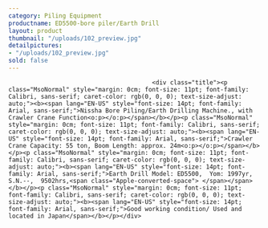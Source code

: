 ```yaml
---
category: Piling Equipment
productname: ED5500-bore piler/Earth Drill
layout: product
thumbnail: "/uploads/102_preview.jpg"
detailpictures:
- "/uploads/102_preview.jpg"
sold: false
---
```


                                            <div class="title"><p class="MsoNormal" style="margin: 0cm; font-size: 11pt; font-family: Calibri, sans-serif; caret-color: rgb(0, 0, 0); text-size-adjust: auto;"><b><span lang="EN-US" style="font-size: 14pt; font-family: Arial, sans-serif;">Nissha Bore Piling/Earth Drilling Machine., with Crawler Crane Function<o:p></o:p></span></b></p><p class="MsoNormal" style="margin: 0cm; font-size: 11pt; font-family: Calibri, sans-serif; caret-color: rgb(0, 0, 0); text-size-adjust: auto;"><b><span lang="EN-US" style="font-size: 14pt; font-family: Arial, sans-serif;">Crawler Crane Capacity: 55 ton, Boom Length: approx. 24m<o:p></o:p></span></b></p><p class="MsoNormal" style="margin: 0cm; font-size: 11pt; font-family: Calibri, sans-serif; caret-color: rgb(0, 0, 0); text-size-adjust: auto;"><b><span lang="EN-US" style="font-size: 14pt; font-family: Arial, sans-serif;">Earth Drill Model: ED5500,  Yom: 1997yr,  S.N.--,  9502hrs,<span class="Apple-converted-space"> </span></span></b></p><p class="MsoNormal" style="margin: 0cm; font-size: 11pt; font-family: Calibri, sans-serif; caret-color: rgb(0, 0, 0); text-size-adjust: auto;"><b><span lang="EN-US" style="font-size: 14pt; font-family: Arial, sans-serif;">Good working condition/ Used and located in Japan</span></b></p></div>

